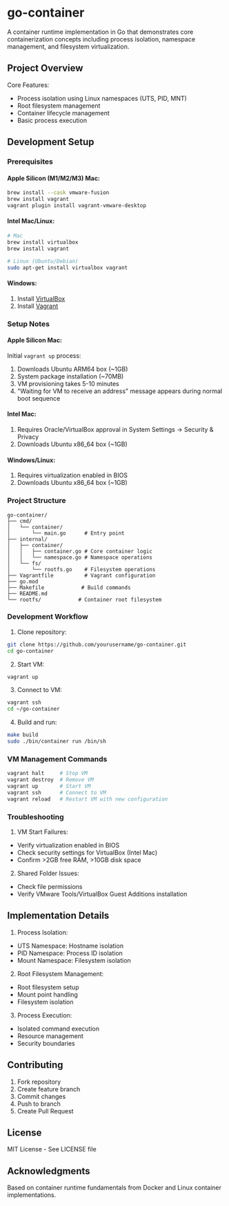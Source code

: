 # go-container

A container runtime implementation in Go that demonstrates core containerization concepts including process isolation, namespace management, and filesystem virtualization.

## Project Overview

Core Features:
- Process isolation using Linux namespaces (UTS, PID, MNT)
- Root filesystem management
- Container lifecycle management
- Basic process execution

## Development Setup

### Prerequisites

#### Apple Silicon (M1/M2/M3) Mac:
```bash
brew install --cask vmware-fusion
brew install vagrant
vagrant plugin install vagrant-vmware-desktop
```

#### Intel Mac/Linux:
```bash
# Mac
brew install virtualbox
brew install vagrant

# Linux (Ubuntu/Debian)
sudo apt-get install virtualbox vagrant
```

#### Windows:
1. Install [VirtualBox](https://www.virtualbox.org/wiki/Downloads)
2. Install [Vagrant](https://www.vagrantup.com/downloads)

### Setup Notes

#### Apple Silicon Mac:
Initial `vagrant up` process:
1. Downloads Ubuntu ARM64 box (~1GB)
2. System package installation (~70MB)
3. VM provisioning takes 5-10 minutes
4. "Waiting for VM to receive an address" message appears during normal boot sequence

#### Intel Mac:
1. Requires Oracle/VirtualBox approval in System Settings → Security & Privacy
2. Downloads Ubuntu x86_64 box (~1GB)

#### Windows/Linux:
1. Requires virtualization enabled in BIOS
2. Downloads Ubuntu x86_64 box (~1GB)

### Project Structure
```
go-container/
├── cmd/
│   └── container/
│       └── main.go      # Entry point
├── internal/
│   ├── container/
│   │   ├── container.go # Core container logic
│   │   └── namespace.go # Namespace operations
│   └── fs/
│       └── rootfs.go    # Filesystem operations
├── Vagrantfile          # Vagrant configuration
├── go.mod
├── Makefile            # Build commands
├── README.md
└── rootfs/            # Container root filesystem
```

### Development Workflow

1. Clone repository:
```bash
git clone https://github.com/yourusername/go-container.git
cd go-container
```

2. Start VM:
```bash
vagrant up
```

3. Connect to VM:
```bash
vagrant ssh
cd ~/go-container
```

4. Build and run:
```bash
make build
sudo ./bin/container run /bin/sh
```

### VM Management Commands
```bash
vagrant halt     # Stop VM
vagrant destroy  # Remove VM
vagrant up       # Start VM
vagrant ssh      # Connect to VM
vagrant reload   # Restart VM with new configuration
```

### Troubleshooting

1. VM Start Failures:
- Verify virtualization enabled in BIOS
- Check security settings for VirtualBox (Intel Mac)
- Confirm >2GB free RAM, >10GB disk space

2. Shared Folder Issues:
- Check file permissions
- Verify VMware Tools/VirtualBox Guest Additions installation

## Implementation Details

1. Process Isolation:
- UTS Namespace: Hostname isolation
- PID Namespace: Process ID isolation
- Mount Namespace: Filesystem isolation

2. Root Filesystem Management:
- Root filesystem setup
- Mount point handling
- Filesystem isolation

3. Process Execution:
- Isolated command execution
- Resource management
- Security boundaries

## Contributing

1. Fork repository
2. Create feature branch
3. Commit changes
4. Push to branch
5. Create Pull Request

## License

MIT License - See LICENSE file

## Acknowledgments

Based on container runtime fundamentals from Docker and Linux container implementations.